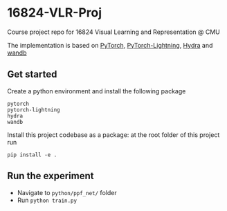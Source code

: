 # 16824-VLR-Proj
Course project repo for 16824 Visual Learning and Representation @ CMU

The implementation is based on [PyTorch](https://pytorch.org/), [PyTorch-Lightning](https://www.pytorchlightning.ai/), [Hydra](https://hydra.cc/docs/intro/) and [wandb](https://docs.wandb.ai/)

## Get started

Create a python environment and install the following package
```
pytorch
pytorch-lightning
hydra
wandb
```

Install this project codebase as a package: at the root folder of this project run
```
pip install -e .
```

## Run the experiment

* Navigate to `python/ppf_net/` folder
* Run `python train.py`